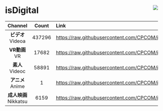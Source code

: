 # isDigital <img align="right" src="https://img.shields.io/github/last-commit/CPCOM/isDigital"/>  
  
| Channel | Count | Link |  
| :-----: | :---: | :--- |  
|**ビデオ**<br />Videoa | 437296 | https://raw.githubusercontent.com/CPCOM/isDigital/main/Videoa.txt |  
|**VR動画**<br />VR | 17682 | https://raw.githubusercontent.com/CPCOM/isDigital/main/VR.txt |  
|**素人**<br />Videoc | 58891 | https://raw.githubusercontent.com/CPCOM/isDigital/main/Videoc.txt |  
|**アニメ**<br />Anime | 1 | https://raw.githubusercontent.com/CPCOM/isDigital/main/Anime.txt |  
|**成人映画**<br />Nikkatsu | 6159 | https://raw.githubusercontent.com/CPCOM/isDigital/main/Nikkatsu.txt |  